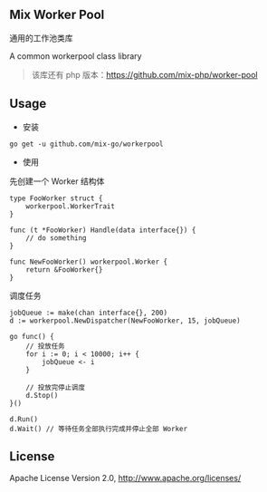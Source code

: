 ## Mix Worker Pool

通用的工作池类库

A common workerpool class library

> 该库还有 php 版本：https://github.com/mix-php/worker-pool

## Usage

- 安装

```
go get -u github.com/mix-go/workerpool
```

- 使用

先创建一个 Worker 结构体

~~~
type FooWorker struct {
    workerpool.WorkerTrait
}

func (t *FooWorker) Handle(data interface{}) {
    // do something
}

func NewFooWorker() workerpool.Worker {
    return &FooWorker{}
}
~~~

调度任务

~~~
jobQueue := make(chan interface{}, 200)
d := workerpool.NewDispatcher(NewFooWorker, 15, jobQueue)

go func() {
    // 投放任务
    for i := 0; i < 10000; i++ {
        jobQueue <- i
    }

    // 投放完停止调度
    d.Stop()
}()

d.Run()
d.Wait() // 等待任务全部执行完成并停止全部 Worker
~~~

## License

Apache License Version 2.0, http://www.apache.org/licenses/
